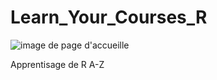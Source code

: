 # Learn_Your_Courses_R
![image de page d'accueille](https://upload.wikimedia.org/wikipedia/commons/0/01/R_terminal.jpg)

Apprentisage   de R  A-Z
